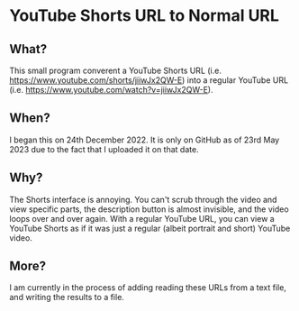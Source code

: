 # YouTube Shorts URL to Normal URL

## What?
This small program converent a YouTube Shorts URL (i.e. https://www.youtube.com/shorts/jiiwJx2QW-E) into a regular YouTube URL (i.e. https://www.youtube.com/watch?v=jiiwJx2QW-E).



## When?
I began this on 24th December 2022. It is only on GitHub as of 23rd May 2023 due to the fact that I uploaded it on that date.

## Why?
The Shorts interface is annoying. You can't scrub through the video and view specific parts, the description button is almost invisible, and the video loops over and over again. With a regular YouTube URL, you can view a YouTube Shorts as if it was just a regular (albeit portrait and short) YouTube video.

## More?
I am currently in the process of adding reading these URLs from a text file, and writing the results to a file.
